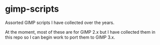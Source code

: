 # gimp-scripts

Assorted GIMP scripts I have collected over the years.

At the moment, most of these are for GIMP 2.x but I have collected them in this repo
so I can begin work to port them to GIMP 3.x.
